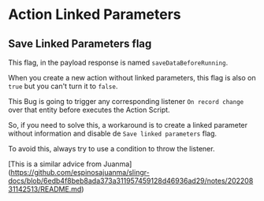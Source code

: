 # Action Linked Parameters

## Save Linked Parameters flag

This flag, in the payload response is named `saveDataBeforeRunning`.

When you create a new action without linked parameters, this flag is also on `true` but you can't turn it to `false`.

This Bug is going to trigger any corresponding listener `On record change` over that entity before executes the Action Script.

So, if you need to solve this, a workaround is to create a linked parameter without information and disable de `Save linked parameters` flag.

To avoid this, always try to use a condition to throw the listener.

[This is a similar advice from Juanma] (https://github.com/espinosajuanma/slingr-docs/blob/6edb4f8beb8ada373a311957459128d46936ad29/notes/20220831142513/README.md)